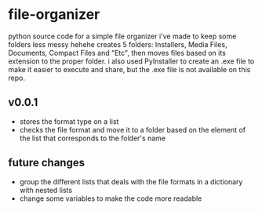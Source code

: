 # file-organizer

python source code for a simple file organizer i've made to keep some folders less messy hehehe
creates 5 folders: Installers, Media Files, Documents, Compact Files and "Etc", then moves files based on its extension to the proper folder.
i also used PyInstaller to create an .exe file to make it easier to execute and share, but the .exe file is not available on this repo.

## v0.0.1
- stores the format type on a list
- checks the file format and move it to a folder based on the element of the list that corresponds to the folder's name

## future changes
- group the different lists that deals with the file formats in a dictionary with nested lists
- change some variables to make the code more readable
